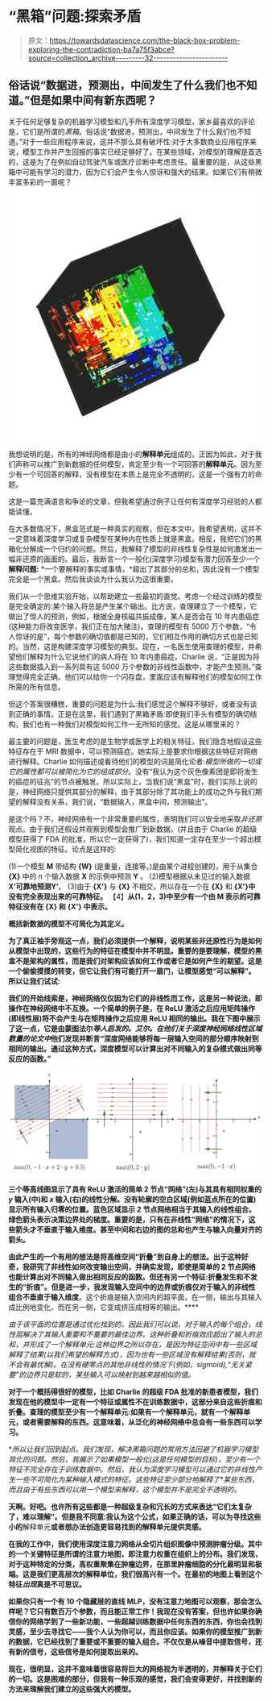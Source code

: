 # “黑箱”问题:探索矛盾

> 原文：<https://towardsdatascience.com/the-black-box-problem-exploring-the-contradiction-ba7a75f3abce?source=collection_archive---------32----------------------->

## 俗话说“数据进，预测出，中间发生了什么我们也不知道。”但是如果中间有新东西呢？

关于任何足够复杂的机器学习模型和几乎所有深度学习模型，家乡最喜欢的评论是，它们是所谓的*黑箱*。俗话说“数据进，预测出，中间发生了什么我们也不知道。”对于一些应用程序来说，这并不那么具有破坏性:对于大多数商业应用程序来说，模型工作并产生回报的事实已经足够好了。在某些领域，对模型的理解是首选的，这是为了在例如自动驾驶汽车或医疗诊断中考虑责任。最重要的是，从这些黑箱中可能有学习的潜力，因为它们会产生令人惊讶和强大的结果。如果它们有稍微丰富多彩的一面呢？

![](img/cb5a51e5c24992670ebd5418197abccd.png)

我想说明的是，所有的神经网络都是由小的**解释单元**组成的，正因为如此，对于我们声称可以推广到新数据的任何模型，肯定至少有一个可回答的**解释单元**。因为至少有一个可回答的解释，没有模型在本质上是完全不透明的，这是一个强有力的命题。

这是一篇充满语言和争论的文章，但我希望通过例子让任何有深度学习经验的人都能读懂。

在大多数情况下，黑盒范式是一种真实的观察，但在本文中，我希望表明，这并不一定意味着深度学习或复杂模型在某种内在性质上就是黑盒。相反，我把它们的黑箱化分解成一个归约的问题。然后，我解释了模型的非线性复杂性是如何激发出一幅非还原的画面的。最后，我断言一个一般化(深度学习)模型有潜力回答至少一个**解释问题:** *一个要解释的事实或事情，*超出了其部分的总和，因此没有一个模型完全是一个黑盒。然后我谈谈为什么我认为这很重要。

我们从一个思维实验开始，以帮助建立一些最初的直觉。考虑一个经过训练的模型是完全确定的:某个输入将总是产生某个输出。比方说，查理建立了一个模型，它做出了惊人的预测，例如，根据全身核磁共振成像，某人是否会在 10 年内患癌症(这种能力将改变医学，我们正在加大赌注)。查理的模型有 5000 万个参数，“令人惊讶的是”，每个参数的确切值都是已知的，它们相互作用的确切方式也是已知的。当然，这是构建深度学习模型的典型。现在，一名医生使用查理的模型，并希望他们解释为什么它说他们的病人将在 10 年内患癌症。Charlie 说，“正是因为将这些数据插入到一系列具有这 5000 万个参数的非线性函数中，才能产生预测。”查理觉得完全正确。他们可以给你一个闪存盘，里面应该有解释他们的模型如何工作所需的所有信息。

但这个答案很糟糕，重要的问题是为什么:我们感觉这个解释不够好，或者没有谈到正确的事情。正是在这里，我们遇到了黑箱矛盾:即使我们手头有模型的确切结构，我们也有一种我们对模型如何工作一无所知的感觉。这是从哪里来的？

最主要的问题是，医生考虑的是生物学或医学上的相关特征，我们隐含地假设这些特征存在于 MRI 数据中，可以预测癌症。她实际上是要求你根据这些特征对网络进行解释。Charlie 如何描述或看待他们的模型的词是简化论者:*模型所做的一切或它的属性都可以被简化为它的组成部分*。没有“我认为这个灰色像素团是即将发生的癌症的征兆”的节点被触发。所以实际上，当我们说“黑盒”时，我们实际上说的是，神经网络只提供其部分的解释，由于其部分除了其功能上的成功之外与我们期望的解释没有关系，我们说，“数据输入，黑盒中间，预测输出”。

是这个吗？不，神经网络有一个非常重要的属性，表明我们可以安全地采取*非还原*观点。由于我们还假设并观察到模型会推广到新数据，(并且由于 Charlie 的超级模型获得了 FDA 的批准，所以它一定获得了)，我们知道一定存在至少一个超出模型简化视图的特征。论点是这样的:

(1)一个模型 **M** 带结构 **{W}** (是重量，连接等。)是由某个进程创建的，用于从集合 **{X}** 中的 *n* 个输入数据 **X** 的示例中预测 **Y** 。
(2)模型根据从未见过的输入数据**X’**可靠地预测**Y’**。
(3)由于 **{X'}** 与 **{X}** 不相交，所以存在一个在 **{X}** 和 **{X'}中没有完全表现出来的可靠特征。** 【4】**从(1，2，3)中至少有一个由 **M** 表示的可靠特征没有在 **{X}** 和 **{X'}** 中表示。**

****概括新数据的模型不可简化为其定义。****

**为了真正袖手旁观这一点，我们必须提供一个解释，说明某些非还原性行为是如何从模型中出现的，这些行为的特征在模型中并不明显。重要的是要理解，模型的黑盒不是架构的属性，而是我们对架构应该如何工作或者它是如何产生的期望。这是一个偷偷摸摸的转变，但它让我们有可能打开一扇门，让模型感觉“可以解释”。所以让我们试试:**

**我们的开始线索是，神经网络仅仅因为它们的非线性而工作，这是另一种说法，即操作在神经网络中不互换。一个简单的例子是，在 ReLU 激活之后应用矩阵操作(即线性层)将不会产生与在矩阵操作之后应用 ReLU 相同的输出。我在下图中展示了这一点，它是由蒙图法尔*等人启发的。艾尔。*在他们关于深度神经网络线性区域数量的论文*中*他们发现并断言“深度网络能够将每一层输入空间的部分顺序映射到相同的输出。通过这种方式，深度模型可以计算出对不同输入的复杂模式做出同等反应的函数。”**

**![](img/4d8c3bead1a2399df7d03ba1c2fefe46.png)**

**三个等高线图显示了具有 ReLU 激活的简单 2 节点“网络”(左)与其具有相同权重的 ***y*** 输入(中)和 ***x*** 输入(右)的线性分解。没有轮廓的空白区域(例如蓝点所在的位置)显示所有输入归零的位置。蓝色区域显示 2 节点网络相当于其输入的线性组合。绿色箭头表示决策边界处的梯度。重要的是，只有在非线性“网络”的情况下，这些箭头才不垂直于输入维度。甚至中间和右边的图的总和也产生与输入向量对齐的箭头。**

**由此产生的一个有用的想法是将高维空间“折叠”到自身上的想法。出于这种好奇，我研究了非线性如何改变输出空间，并确实发现，即使是简单的 2 节点网络也能计算出对不同输入做出相同反应的函数。但还有另一个特征:折叠发生和不发生的“折痕”。但是进一步，我发现输入空间中的边界或折痕仅对于输入的非线性组合不垂直于输入维度**。这个折痕是输入空间内的超平面，在一侧，输出与其输入成比例地变化，而在另一侧，它变成挤压成相等的输出。****

**由于该平面的位置是通过优化找到的，因此我们可以说，对于输入的每个组合，线性层解决了其输入重要和不重要的最佳边界*。*这种折叠和折痕效应超出了输入的总和，并形成了一个解释单元:这种边界之所以存在，是因为特征空间中有一些区域解释了结果(以我们希望的解释方式)，因为也有一些区域没有解释结果(否则，就不会有最优解)。在没有硬零点的其他非线性的情况下(例如，sigmoid),“无关紧要”的边界只是软的，某些输入可以映射到越来越相似的值。**

**对于一个概括得很好的模型，比如 Charlie 的超级 FDA 批准的新患者模型，我们发现在他的模型中一定有一个特征或属性不在训练数据中，这部分来自这些折痕和折叠。查理的模型至少有一个解释单元:如果有一个解释单元，就有一个解释单元，或者需要解释的东西。**这意味着，从泛化的神经网络中总会有一些东西可以学习。****

**所以让我们回到起点。我们发现，解决黑箱问题的常用方法回避了机器学习模型简化的问题。然后，我展示了如果模型一般化(这是任何模型的目标)，至少有一个特征不完全存在于训练数据中。然后，我认为深度学习模型可以通过它的非线性产生一些不可简化为某种输入模式的特征。这些特征至少部分地解释了*某些东西，*而且由于有些东西可以用一个模型来解释，这个模型并不是完全不透明的。**

**天啊。好吧。也许所有这些都是一种超级复杂和冗长的方式来表达“它们太复杂了，难以理解”。但是我不同意:我认为这个公式，如果正确的话，可以为寻找这些小的**解释单元**或者想办法创造更容易找到的解释单元提供灵感。**

**在我的工作中，我们使用深度注意力网络从全切片组织图像中预测肿瘤分级。其中的一个关键特征是所谓的注意力地图，即注意力权重在组织上的分布。我们发现，对于这种特定的分类，高权重聚集在肿瘤边界，在那里肿瘤细胞的分化最明显和极端。这是我们更高层次的解释单位，我们很高兴有一个。在最初的地图上看到这个特征*出现*真是不可思议。**

**如果你只有一个有 10 个隐藏层的直线 MLP，没有注意力地图可以观察，那会怎么样呢？它只有数百万个参数，而且能正常工作！我现在没有答案，但也许如果你确信你的网络学到了一些新功能，一些超越训练数据中任何东西的东西，你也会找到灵感，至少去寻找它——我个人认为你可以，而且你应该。如果你的模型推广到新的数据，它已经找到了重要或不重要的输入组合。不仅仅是从噪音中提取信号，还有新的信号，这些信号是如何提取出来的。**

**现在，很明显，这并不意味着很容易将巨大的网络视为半透明的，并解释关于它们的一切。这是困难的部分，但我有一种乐观的感觉，我们会变得更好，并找到新的方法来理解我们建立的这些强大的模型。**